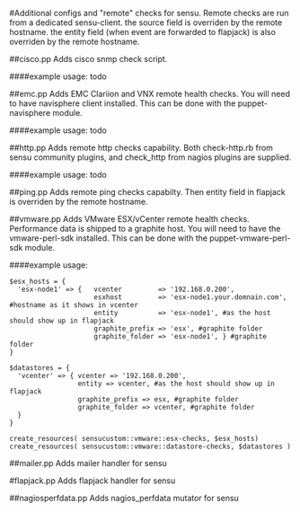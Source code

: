 #Additional configs and "remote" checks for sensu.
Remote checks are run from a dedicated sensu-client.
the source field is overriden by the remote hostname.
the entity field (when event are forwarded to flapjack) is also overriden by the remote hostname.

##cisco.pp
Adds cisco snmp check script.

####example usage:
todo

##emc.pp
Adds EMC Clariion and VNX remote health checks.
You will need to have navisphere client installed. This can be done with the puppet-navisphere module.

####example usage:
todo

##http.pp
Adds remote http checks capability. Both check-http.rb from sensu community plugins, and check_http from nagios plugins are supplied.

####example usage:
todo

##ping.pp
Adds remote ping checks capabilty. Then entity field in flapjack is overriden by the remote hostname.

##vmware.pp
Adds VMware ESX/vCenter remote health checks. Performance data is shipped to a graphite host.
You will need to have the vmware-perl-sdk installed. This can be done with the puppet-vmware-perl-sdk module.

####example usage:
```
$esx_hosts = {
  'esx-node1' => {   vcenter         => '192.168.0.200',
                     esxhost         => 'esx-node1.your.domnain.com', #hostname as it shows in vcenter
                     entity          => 'esx-node1', #as the host should show up in flapjack
                     graphite_prefix => 'esx', #graphite folder
                     graphite_folder => 'esx-node1', } #graphite folder
}

$datastores = {
  'vcenter' => { vcenter => '192.168.0.200',
                 entity => vcenter, #as the host should show up in flapjack
                 graphite_prefix => esx, #graphite folder
                 graphite_folder => vcenter, #graphite folder
  }
}

create_resources( sensucustom::vmware::esx-checks, $esx_hosts)
create_resources( sensucustom::vmware::datastore-checks, $datastores )
```

##mailer.pp
Adds mailer handler for sensu

#flapjack.pp
Adds flapjack handler for sensu

##nagiosperfdata.pp
Adds nagios_perfdata mutator for sensu

